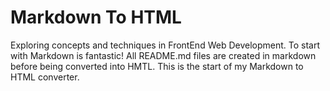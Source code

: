 # Markdown To HTML
Exploring concepts and techniques in FrontEnd Web Development.
To start with Markdown is fantastic! All README.md files are created in markdown before being converted into HMTL.
This is the start of my Markdown to HTML converter.
